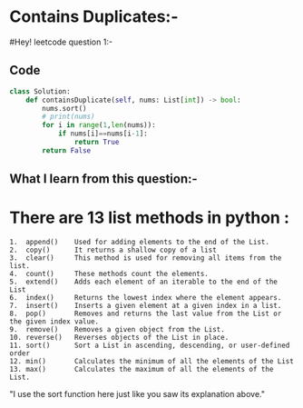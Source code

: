 # Contains Duplicates:-
#Hey! leetcode question 1:-
## Code

```python
class Solution:
    def containsDuplicate(self, nums: List[int]) -> bool:
        nums.sort()
        # print(nums)
        for i in range(1,len(nums)):
            if nums[i]==nums[i-1]:
                return True
        return False
```

## What I learn from this question:-

# There are 13 list methods in python :
    1. 	append()	Used for adding elements to the end of the List. 
    2.	copy()	    It returns a shallow copy of a list
    3.	clear()	    This method is used for removing all items from the list. 
    4.	count()	    These methods count the elements.
    5.	extend()	Adds each element of an iterable to the end of the List
    6.	index()	    Returns the lowest index where the element appears. 
    7.	insert()	Inserts a given element at a given index in a list. 
    8.	pop()	    Removes and returns the last value from the List or the given index value.
    9.	remove()	Removes a given object from the List. 
    10.	reverse()	Reverses objects of the List in place.
    11.	sort()	    Sort a List in ascending, descending, or user-defined order
    12.	min()	    Calculates the minimum of all the elements of the List
    13.	max()	    Calculates the maximum of all the elements of the List.



"I use the sort function here just like you saw its explanation above."









